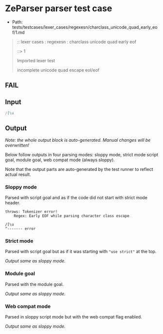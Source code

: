 # ZeParser parser test case

- Path: tests/testcases/lexer_cases/regexesn/charclass_unicode_quad_early_eof/1.md

> :: lexer cases : regexesn : charclass unicode quad early eof
>
> ::> 1
>
> Imported lexer test
>
> incomplete unicode quad escape eol/eof

## FAIL

## Input

`````js
/[\u
`````

## Output

_Note: the whole output block is auto-generated. Manual changes will be overwritten!_

Below follow outputs in four parsing modes: sloppy mode, strict mode script goal, module goal, web compat mode (always sloppy).

Note that the output parts are auto-generated by the test runner to reflect actual result.

### Sloppy mode

Parsed with script goal and as if the code did not start with strict mode header.

`````
throws: Tokenizer error!
    Regex: Early EOF while parsing character class escape

/[\u
^------- error
`````

### Strict mode

Parsed with script goal but as if it was starting with `"use strict"` at the top.

_Output same as sloppy mode._

### Module goal

Parsed with the module goal.

_Output same as sloppy mode._

### Web compat mode

Parsed in sloppy script mode but with the web compat flag enabled.

_Output same as sloppy mode._
